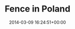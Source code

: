 ---
title:		"Fence in Poland"
type:		"photos"
mediatype:		"upload"
location:		"Swinoujscie, Poland"
date:		"2014-03-09 16:24:51+00:00"
album:		"experimental"
filename:		"fence-poland.md"
series:		"poland"
cl_public_id:		"experimental/fence-poland"
cl_version:		1497004536
format:		"tiff"
bytes:		3527752
width:		2158
height:		1440
colours:
- "#D3C4B0"
- "#C1C5B0"
- "#857B6D"
- "#B5C5B6"
- "#868976"
- "#7A897C"
- "#7B6C53"
- "#84AACC"
- "#3E3B35"
- "#3F3625"
- "#D2B896"
- "#5E6674"
- "#34343A"
- "#765F4E"
- "#C8A68D"
exposure_mode:		"Auto"
program:		"Aperture-priority AE"
aperture:		"1.4"
focal_length:		"50.0 mm"
iso:		"200"
shutter_speed:		"1/8000"
metering:		"Multi-segment"
flash:		"Off, Did not fire"
white_balance:		"Custom"
colour_temp:		"4900"
has_crop:		"false"
orientation:		"Horizontal (normal)"
camera_model:		"NIKON D800"
lens_info:		"0mm f/0"
artist:		"No artist info"
x_resolution:		"300"
y_resolution:		"300"
---